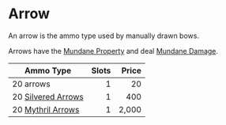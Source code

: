 # Arrow

An arrow is the ammo type used by manually drawn bows.

Arrows have the [Mundane Property](../../Material%20Properties/Mundane%20Property.md) and deal [Mundane Damage](../../../Game%20Procedures/Combat/Damage%20Types/Mundane%20Damage.md).

| Ammo Type                                                                | Slots | Price |
| ------------------------------------------------------------------------ | ----: | ----: |
| 20 arrows                                                                |     1 |    20 |
| 20 [Silvered Arrows](../../Material%20Properties/Silvered%20Property.md) |     1 |   400 |
| 20 [Mythril Arrows](../../Material%20Properties/Mythril%20Property.md)   |     1 | 2,000 |
